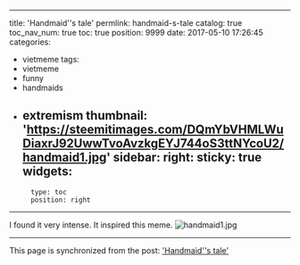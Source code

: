 
---
title: 'Handmaid''s tale'
permlink: handmaid-s-tale
catalog: true
toc_nav_num: true
toc: true
position: 9999
date: 2017-05-10 17:26:45
categories:
- vietmeme
tags:
- vietmeme
- funny
- handmaids
- extremism
thumbnail: 'https://steemitimages.com/DQmYbVHMLWuDiaxrJ92UwwTvoAvzkgEYJ744oS3ttNYcoU2/handmaid1.jpg'
sidebar:
    right:
        sticky: true
widgets:
    -
        type: toc
        position: right
---


I found it very intense.  It inspired this meme.
![handmaid1.jpg](https://steemitimages.com/DQmYbVHMLWuDiaxrJ92UwwTvoAvzkgEYJ744oS3ttNYcoU2/handmaid1.jpg)

- - -

This page is synchronized from the post: ['Handmaid''s tale'](https://steemit.com/@aggroed/handmaid-s-tale)
